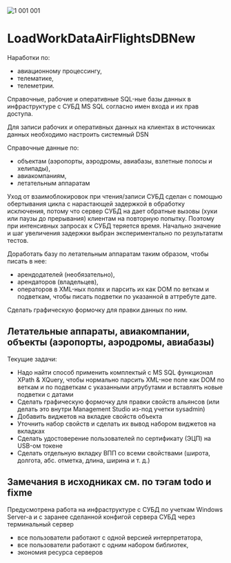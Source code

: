 ![1 001 001](https://user-images.githubusercontent.com/104857185/167037090-9cd548c0-9643-4903-adce-13e2a039226d.jpg)
# LoadWorkDataAirFlightsDBNew

Наработки по:
 - авиационному процессингу,
 - телематике,
 - телеметрии.

Справочные, рабочие и оперативные SQL-ные базы данных в инфраструктуре с СУБД MS SQL согласно имен входа и их прав доступа.

Для записи рабочих и оперативных данных на клиентах в источниках данных необходимо настроить системный DSN

Справочные данные по:
  - объектам (аэропорты, аэродромы, авиабазы, взлетные полосы и хелипады),
  - авиакомпаниям,
  - летательным аппаратам
 
Уход от взаимоблокировок при чтения/записи СУБД сделан с помощью обертывания цикла с нарастающей задержкой в обработку исключения, потому что сервер СУБД на дает обратные вызовы (хуки или паузы до прерывания) клиентам на повторную попытку. Поэтому при интенсивных запросах к СУБД теряется время. Начально значение и шаг увеличения задержки выбран экспериментально по результататм тестов.

Доработать базу по летательным аппаратам таким образом, чтобы писать в нее:
 - арендодателей (необязательно),
 - арендаторов (владельцев),
 - операторов
в XML-ных полях и парсить их как DOM по веткам и подветкам, чтобы писать подветки по указанной в аттребуте дате.

Сделать графическую формочку для правки данных по ним.
 
Летательные аппараты, авиакомпании, объекты (аэропорты, аэродромы, авиабазы)
----
Текущие задачи:
 - Надо найти способ применить комплектый с MS SQL функционал XPath & XQuery, чтобы 
нормально парсить XML-ное поле как DOM по веткам и по подветкам с указанными атрубутами и вставлять новые подветки с датами
 - Сделать графическую формочку для правки свойств альянсов (или делать это внутри Management Studio из-под учетки sysadmin)
 - Добавить виджетов на вкладке свойств объекта
 - Уточнить набор свойств и сделать их вывод набором виджетов на вкладках
 - Сделать удостоверение пользователей по сертификату (ЭЦП) на USB-ом токене
 - Сделать отдельную вкладку ВПП со всеми свойствами (широта, долгота, абс. отметка, длина, ширина и т. д.)

Замечания в исходниках см. по тэгам todo и fixme
----
Предусмотрена работа на инфраструктуре с СУБД по учеткам Windows Server-а и с заранее сделанной конфигой сервера СУБД через терминальный сервер
 - все пользователи работают с одной версией интерпретатора,
 - все пользователи работают с одним набором библиотек,
 - экономия ресурса серверов
